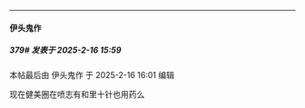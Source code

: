 ﻿
*****

####  伊头鬼作  
##### 379#       发表于 2025-2-16 15:59

 本帖最后由 伊头鬼作 于 2025-2-16 16:01 编辑 

现在健美圈在喷志有和里十针也用药么

